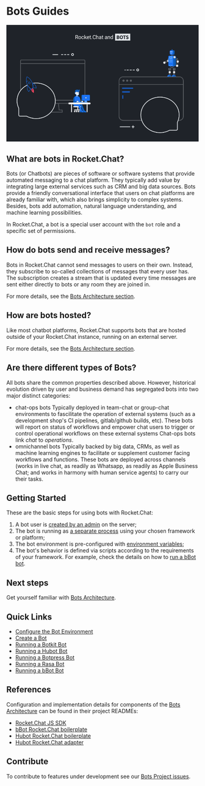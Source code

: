 # Bots Guides

![Rocket.Chat Bots Banner](../../.gitbook/assets/banner.png)

## What are bots in Rocket.Chat?

Bots \(or Chatbots\) are pieces of software or software systems that provide automated messaging to a chat platform. They typically add value by integrating large external services such as CRM and big data sources. Bots provide a friendly conversational interface that users on chat platforms are already familiar with, which also brings simplicity to complex systems. Besides, bots add automation, natural language understanding, and machine learning possibilities.

In Rocket.Chat, a bot is a special user account with the `bot` role and a specific set of permissions.

## How do bots send and receive messages?

Bots in Rocket.Chat cannot send messages to users on their own. Instead, they subscribe to so-called collections of messages that every user has. The subscription creates a stream that is updated every time messages are sent either directly to bots or any room they are joined in.

For more details, see the [Bots Architecture section](bots-architecture.md#message-streams).

## How are bots hosted?

Like most chatbot platforms, Rocket.Chat supports bots that are hosted outside of your Rocket.Chat instance, running on an external server.

For more details, see the [Bots Architecture section](bots-architecture.md#bot-platforms-and-frameworks).



## Are there different types of Bots?

All bots share the common properties described above.  However, historical evolution driven by user and business demand has segregated bots into two major distinct categories:

* chat-ops bots  Typically deployed in team-chat or group-chat environments to fascilitate the operation of external systems \(such as a development shop's CI pipelines,  gitlab/github builds, etc\).  These bots will report on status of workflows and empower chat users to trigger or control operational workflows on these external systems   Chat-ops bots link _chat_  to _operations_.  
* omnichannel bots  Typically backed by big data, CRMs, as well as machine learning engines to facilitate or supplement customer facing workflows and functions. These bots are deployed across channels \(works in live chat, as readily as Whatsapp, as readily as Apple Business Chat; and works in harmony with human service agents\) to carry our their tasks.  

## Getting Started

These are the basic steps for using bots with Rocket.Chat:

1. A bot user is [created by an admin](create-and-run-a-bot/) on the server;
2. The bot is running as [a separate process](bots-architecture.md) using your chosen framework or platform;
3. The bot environment is pre-configured with [environment variables](configure-bot-environment.md);
4. The bot's behavior is defined via scripts according to the requirements of your framework. For example, check the details on how to [run a bBot bot](running-a-bbot-bot.md).

## Next steps

Get yourself familiar with [Bots Architecture](bots-architecture.md).

## Quick Links

* [Configure the Bot Environment](configure-bot-environment.md)
* [Create a Bot](create-and-run-a-bot/)
* [Running a Botkit Bot](create-and-run-a-bot/botkit-bot.md)
* [Running a Hubot Bot](create-and-run-a-bot/hubot-bot.md)
* [Running a Botpress Bot](create-and-run-a-bot/botpress-bot.md)
* [Running a Rasa Bot](create-and-run-a-bot/rasa-bot.md)
* [Running a bBot Bot](running-a-bbot-bot.md)

## References

Configuration and implementation details for components of the [Bots Architecture](bots-architecture.md) can be found in their project READMEs:

* [Rocket.Chat JS SDK](https://github.com/RocketChat/Rocket.Chat.js.SDK/)
* [bBot Rocket.Chat boilerplate](https://github.com/Amazebot/bbot-rocketchat-boilerplate)
* [Hubot Rocket.Chat boilerplate](https://github.com/RocketChat/hubot-rocketchat-boilerplate/)
* [Hubot Rocket.Chat adapter](https://github.com/RocketChat/hubot-rocketchat/tree/develop/)

## Contribute

To contribute to features under development see our [Bots Project issues](https://github.com/RocketChat/Rocket.Chat/projects/16).

